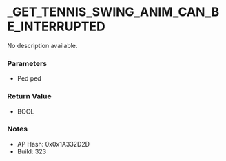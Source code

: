 # _GET_TENNIS_SWING_ANIM_CAN_BE_INTERRUPTED

No description available.

### Parameters
* Ped ped

### Return Value
* BOOL

### Notes
* AP Hash: 0x0x1A332D2D
* Build: 323

